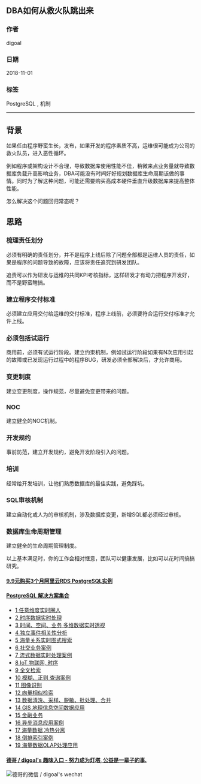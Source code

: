 ## DBA如何从救火队跳出来  
                                                                   
### 作者                                                                   
digoal                                                                   
                                                                   
### 日期                                                                   
2018-11-01                                                                 
                                                                   
### 标签                                                                   
PostgreSQL , 机制         
                                                                   
----                                                                   
                                                                   
## 背景   
如果任由程序野蛮生长，发布，如果开发的程序素质不高，运维很可能成为公司的救火队员，进入恶性循环。  
  
例如程序或架构设计不合理，导致数据库使用性能不佳，稍微来点业务量就导致数据库负载升高影响业务，DBA可能没有时间好好规划数据库生命周期该做的事情。同时为了解这种问题，可能还需要购买高成本硬件垂直升级数据库来提高整体性能。  
  
怎么解决这个问题回归常态呢？  
  
## 思路  
### 梳理责任划分  
必须有明确的责任划分，并不是程序上线后除了问题全部都是运维人员的责任，如果是程序的问题导致的故障，应该将责任追究到研发团队。  
  
追责可以作为研发与运维的共同KPI考核指标，这样研发才有动力把程序开发好，而不是野蛮瞎搞。   
  
### 建立程序交付标准  
必须建立应用交付给运维的交付标准，程序上线前，必须要符合运行交付标准才允许上线。  
  
### 必须包括试运行  
商用前，必须有试运行阶段。建立约束机制，例如试运行阶段如果有N次应用引起的故障或已发现运行过程中的程序BUG，研发必须全部解决后，才允许商用。  
  
### 变更制度  
建立变更制度，操作规范，尽量避免变更带来的问题。  
  
### NOC  
建立健全的NOC机制。  
  
### 开发规约  
事前防范，建立开发规约，避免开发阶段引入的问题。  
  
### 培训  
经常给开发培训，让他们熟悉数据库的最佳实践，避免踩坑。  
  
### SQL审核机制  
建立自动化或人为的审核机制，涉及数据库变更，新增SQL都必须经过审核。  
  
### 数据库生命周期管理  
建立健全的生命周期管理制度。  
    
以上基本满足时，你的工作会相对惬意，团队可以健康发展，比如可以花时间搞搞研究。   
  
  
  
  
  
  
  
  
  
  
  
  
  
  
  
  
  
  
  
  
  
  
  
  
  
  
  
  
  
  
  
  
  
  
  
  
  
  
  
  
  
  
#### [9.9元购买3个月阿里云RDS PostgreSQL实例](https://www.aliyun.com/database/postgresqlactivity "57258f76c37864c6e6d23383d05714ea")
  
  
#### [PostgreSQL 解决方案集合](https://yq.aliyun.com/topic/118 "40cff096e9ed7122c512b35d8561d9c8")
- [1 任意维度实时圈人](https://yq.aliyun.com/topic/118 "40cff096e9ed7122c512b35d8561d9c8")
- [2 时序数据实时处理](https://yq.aliyun.com/topic/118 "40cff096e9ed7122c512b35d8561d9c8")
- [3 时间、空间、业务 多维数据实时透视](https://yq.aliyun.com/topic/118 "40cff096e9ed7122c512b35d8561d9c8")
- [4 独立事件相关性分析](https://yq.aliyun.com/topic/118 "40cff096e9ed7122c512b35d8561d9c8")
- [5 海量关系实时图式搜索](https://yq.aliyun.com/topic/118 "40cff096e9ed7122c512b35d8561d9c8")
- [6 社交业务案例](https://yq.aliyun.com/topic/118 "40cff096e9ed7122c512b35d8561d9c8")
- [7 流式数据实时处理案例](https://yq.aliyun.com/topic/118 "40cff096e9ed7122c512b35d8561d9c8")
- [8 IoT 物联网, 时序](https://yq.aliyun.com/topic/118 "40cff096e9ed7122c512b35d8561d9c8")
- [9 全文检索](https://yq.aliyun.com/topic/118 "40cff096e9ed7122c512b35d8561d9c8")
- [10 模糊、正则 查询案例](https://yq.aliyun.com/topic/118 "40cff096e9ed7122c512b35d8561d9c8")
- [11 图像识别](https://yq.aliyun.com/topic/118 "40cff096e9ed7122c512b35d8561d9c8")
- [12 向量相似检索](https://yq.aliyun.com/topic/118 "40cff096e9ed7122c512b35d8561d9c8")
- [13 数据清洗、采样、脱敏、批处理、合并](https://yq.aliyun.com/topic/118 "40cff096e9ed7122c512b35d8561d9c8")
- [14 GIS 地理信息空间数据应用](https://yq.aliyun.com/topic/118 "40cff096e9ed7122c512b35d8561d9c8")
- [15 金融业务](https://yq.aliyun.com/topic/118 "40cff096e9ed7122c512b35d8561d9c8")
- [16 异步消息应用案例](https://yq.aliyun.com/topic/118 "40cff096e9ed7122c512b35d8561d9c8")
- [17 海量数据 冷热分离](https://yq.aliyun.com/topic/118 "40cff096e9ed7122c512b35d8561d9c8")
- [18 倒排索引案例](https://yq.aliyun.com/topic/118 "40cff096e9ed7122c512b35d8561d9c8")
- [19 海量数据OLAP处理应用](https://yq.aliyun.com/topic/118 "40cff096e9ed7122c512b35d8561d9c8")
  
  
#### [德哥 / digoal's 趣味入口 - 努力成为灯塔, 公益是一辈子的事.](https://github.com/digoal/blog/blob/master/README.md "22709685feb7cab07d30f30387f0a9ae")
  
  
![德哥的微信 / digoal's wechat](../pic/digoal_weixin.jpg "f7ad92eeba24523fd47a6e1a0e691b59")
  
